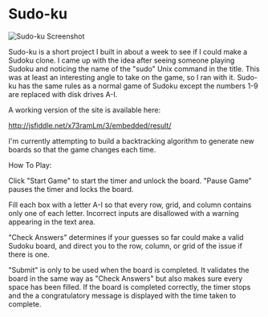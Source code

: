 # Sudo-ku

![Sudo-ku Screenshot](https://cloud.githubusercontent.com/assets/10775357/5984640/1168004c-a8a6-11e4-954f-e36248927c4f.png)

Sudo-ku is a short project I built in about a week to see if I could make a Sudoku clone. I came up with the idea after seeing someone playing Sudoku and noticing the name of the "sudo" Unix command in the title. This was at least an interesting angle to take on the game, so I ran with it. Sudo-ku has the same rules as a normal game of Sudoku except the numbers 1-9 are replaced with disk drives A-I.

A working version of the site is available here:

http://jsfiddle.net/x73ramLm/3/embedded/result/

I'm currently attempting to build a backtracking algorithm to generate new boards so that the game changes each time.

How To Play:

Click "Start Game" to start the timer and unlock the board. "Pause Game" pauses the timer and locks the board.

Fill each box with a letter A-I so that every row, grid, and column contains only one of each letter. Incorrect inputs are
disallowed with a warning appearing in the text area.

"Check Answers" determines if your guesses so far could make a valid Sudoku board, and direct you to the row, column, or grid of the issue if there is one.

"Submit" is only to be used when the board is completed. It validates the board in the same way as "Check Answers" but also makes sure every space has been filled. If the board is completed correctly, the timer stops and the a congratulatory message is displayed with the time taken to complete.

